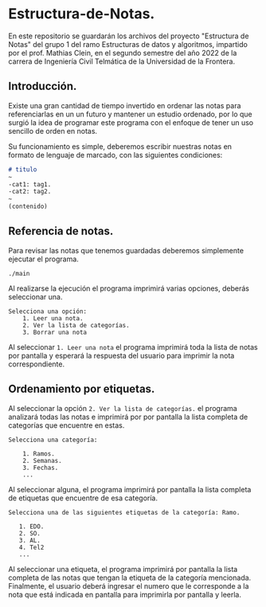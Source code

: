 # Estructura-de-Notas.
En este repositorio se guardarán los archivos del proyecto "Estructura de Notas" del grupo 1 del ramo Estructuras de datos y algoritmos, impartido por el prof. Mathias Clein, en el segundo semestre del año 2022 de la carrera de Ingeniería Civil Telmática de la Universidad de la Frontera.

## Introducción.

Existe una gran cantidad de tiempo invertido en ordenar las notas para referenciarlas en un un futuro y mantener un estudio ordenado, por lo que surgió la idea de programar este programa con el enfoque de tener un uso sencillo de orden en notas.

Su funcionamiento es simple, deberemos escribir nuestras notas en formato de lenguaje de marcado, con las siguientes condiciones:

```markdown
# titulo
~
-cat1: tag1.
-cat2: tag2.
~
(contenido)
```

## Referencia de notas.

Para revisar las notas que tenemos guardadas deberemos simplemente ejecutar el programa.
```
./main
```
Al realizarse la ejecución el programa imprimirá varias opciones, deberás seleccionar una.
```
Selecciona una opción:
    1. Leer una nota.
    2. Ver la lista de categorías.
    3. Borrar una nota
```
Al seleccionar `` 1. Leer una nota `` el programa imprimirá toda la lista de notas por pantalla y esperará la respuesta del usuario para imprimir la nota correspondiente.

## Ordenamiento por etiquetas.
Al seleccionar la opción ```2. Ver la lista de categorías.``` el programa analizará todas las notas e imprimirá por por pantalla la lista completa de categorías que encuentre en estas.
```
Selecciona una categoría:

    1. Ramos.
    2. Semanas.
    3. Fechas.
    ...
```
 Al seleccionar alguna, el programa imprimirá por pantalla la lista completa de etiquetas que encuentre de esa categoría.
 ```
Selecciona una de las siguientes etiquetas de la categoría: Ramo.

    1. EDO.
    2. SO.
    3. AL.
    4. Tel2
    ...
 ```
 Al seleccionar una etiqueta, el programa imprimirá por pantalla la lista completa de las notas que tengan la etiqueta de la categoría mencionada.
 Finalmente, el usuario deberá ingresar el numero que le corresponde a la nota que está indicada en pantalla para imprimirla por pantalla y leerla.
